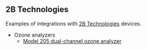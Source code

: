 ## 2B Technologies

Examples of integrations with [2B Technologies](http://twobtech.com) devices.

* Ozone analyzers
    * [Model 205 dual-channel ozone analyzer](model205/)
